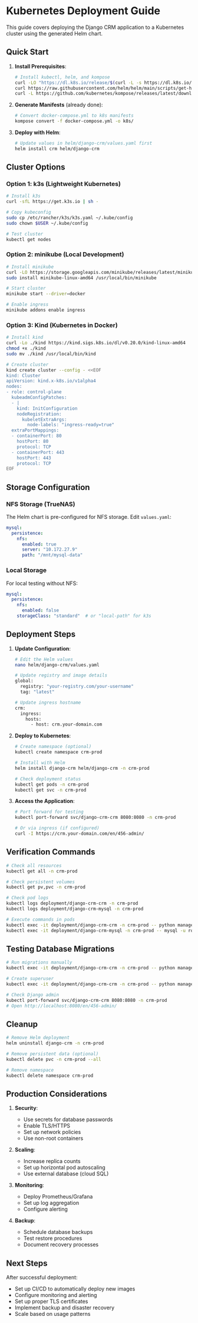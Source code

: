 # Kubernetes Deployment Guide

This guide covers deploying the Django CRM application to a Kubernetes cluster using the generated Helm chart.

## Quick Start

1. **Install Prerequisites**:
   ```bash
   # Install kubectl, helm, and kompose
   curl -LO "https://dl.k8s.io/release/$(curl -L -s https://dl.k8s.io/release/stable.txt)/bin/linux/amd64/kubectl"
   curl https://raw.githubusercontent.com/helm/helm/main/scripts/get-helm-3 | bash
   curl -L https://github.com/kubernetes/kompose/releases/latest/download/kompose-linux-amd64 -o kompose
   ```

2. **Generate Manifests** (already done):
   ```bash
   # Convert docker-compose.yml to k8s manifests
   kompose convert -f docker-compose.yml -o k8s/
   ```

3. **Deploy with Helm**:
   ```bash
   # Update values in helm/django-crm/values.yaml first
   helm install crm helm/django-crm
   ```

## Cluster Options

### Option 1: k3s (Lightweight Kubernetes)

```bash
# Install k3s
curl -sfL https://get.k3s.io | sh -

# Copy kubeconfig
sudo cp /etc/rancher/k3s/k3s.yaml ~/.kube/config
sudo chown $USER ~/.kube/config

# Test cluster
kubectl get nodes
```

### Option 2: minikube (Local Development)

```bash
# Install minikube
curl -LO https://storage.googleapis.com/minikube/releases/latest/minikube-linux-amd64
sudo install minikube-linux-amd64 /usr/local/bin/minikube

# Start cluster
minikube start --driver=docker

# Enable ingress
minikube addons enable ingress
```

### Option 3: Kind (Kubernetes in Docker)

```bash
# Install kind
curl -Lo ./kind https://kind.sigs.k8s.io/dl/v0.20.0/kind-linux-amd64
chmod +x ./kind
sudo mv ./kind /usr/local/bin/kind

# Create cluster
kind create cluster --config - <<EOF
kind: Cluster
apiVersion: kind.x-k8s.io/v1alpha4
nodes:
- role: control-plane
  kubeadmConfigPatches:
  - |
    kind: InitConfiguration
    nodeRegistration:
      kubeletExtraArgs:
        node-labels: "ingress-ready=true"
  extraPortMappings:
  - containerPort: 80
    hostPort: 80
    protocol: TCP
  - containerPort: 443
    hostPort: 443
    protocol: TCP
EOF
```

## Storage Configuration

### NFS Storage (TrueNAS)

The Helm chart is pre-configured for NFS storage. Edit `values.yaml`:

```yaml
mysql:
  persistence:
    nfs:
      enabled: true
      server: "10.172.27.9"
      path: "/mnt/mysql-data"
```

### Local Storage

For local testing without NFS:

```yaml
mysql:
  persistence:
    nfs:
      enabled: false
    storageClass: "standard"  # or "local-path" for k3s
```

## Deployment Steps

1. **Update Configuration**:
   ```bash
   # Edit the Helm values
   nano helm/django-crm/values.yaml
   
   # Update registry and image details
   global:
     registry: "your-registry.com/your-username"
     tag: "latest"
   
   # Update ingress hostname
   crm:
     ingress:
       hosts:
         - host: crm.your-domain.com
   ```

2. **Deploy to Kubernetes**:
   ```bash
   # Create namespace (optional)
   kubectl create namespace crm-prod
   
   # Install with Helm
   helm install django-crm helm/django-crm -n crm-prod
   
   # Check deployment status
   kubectl get pods -n crm-prod
   kubectl get svc -n crm-prod
   ```

3. **Access the Application**:
   ```bash
   # Port forward for testing
   kubectl port-forward svc/django-crm-crm 8080:8080 -n crm-prod
   
   # Or via ingress (if configured)
   curl -I https://crm.your-domain.com/en/456-admin/
   ```

## Verification Commands

```bash
# Check all resources
kubectl get all -n crm-prod

# Check persistent volumes
kubectl get pv,pvc -n crm-prod

# Check pod logs
kubectl logs deployment/django-crm-crm -n crm-prod
kubectl logs deployment/django-crm-mysql -n crm-prod

# Execute commands in pods
kubectl exec -it deployment/django-crm-crm -n crm-prod -- python manage.py check
kubectl exec -it deployment/django-crm-mysql -n crm-prod -- mysql -u root -p
```

## Testing Database Migrations

```bash
# Run migrations manually
kubectl exec -it deployment/django-crm-crm -n crm-prod -- python manage.py migrate

# Create superuser
kubectl exec -it deployment/django-crm-crm -n crm-prod -- python manage.py setupdata

# Check Django admin
kubectl port-forward svc/django-crm-crm 8080:8080 -n crm-prod
# Open http://localhost:8080/en/456-admin/
```

## Cleanup

```bash
# Remove Helm deployment
helm uninstall django-crm -n crm-prod

# Remove persistent data (optional)
kubectl delete pvc -n crm-prod --all

# Remove namespace
kubectl delete namespace crm-prod
```

## Production Considerations

1. **Security**:
   - Use secrets for database passwords
   - Enable TLS/HTTPS
   - Set up network policies
   - Use non-root containers

2. **Scaling**:
   - Increase replica counts
   - Set up horizontal pod autoscaling
   - Use external database (cloud SQL)

3. **Monitoring**:
   - Deploy Prometheus/Grafana
   - Set up log aggregation
   - Configure alerting

4. **Backup**:
   - Schedule database backups
   - Test restore procedures
   - Document recovery processes

## Next Steps

After successful deployment:
- Set up CI/CD to automatically deploy new images
- Configure monitoring and alerting
- Set up proper TLS certificates
- Implement backup and disaster recovery
- Scale based on usage patterns
